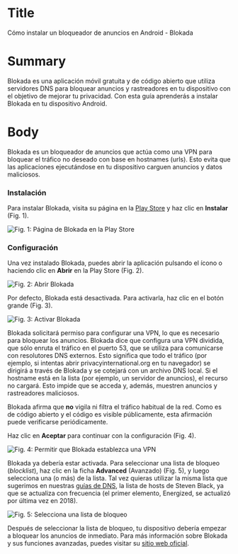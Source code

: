 # Title #
Cómo instalar un bloqueador de anuncios en Android - Blokada

# Summary #
Blokada es una aplicación móvil gratuita y de código abierto que utiliza servidores DNS para bloquear anuncios y rastreadores en tu dispositivo con el objetivo de mejorar tu privacidad. Con esta guía aprenderás a instalar Blokada en tu dispositivo Android.

# Body #
Blokada es un bloqueador de anuncios que actúa como una VPN para bloquear el tráfico no deseado con base en hostnames (urls). Esto evita que las aplicaciones ejecutándose en tu dispositivo carguen anuncios y datos maliciosos.

### Instalación ###

Para instalar Blokada, visita su página en la [Play Store][1] y haz clic en **Instalar** (Fig. 1).

![Fig. 1: Página de Blokada en la Play Store](../../images/Android/blokada-play-store.jpg?raw=true)

### Configuración ###
Una vez instalado Blokada, puedes abrir la aplicación pulsando el ícono o haciendo clic en **Abrir** en la Play Store (Fig. 2).

![Fig. 2: Abrir Blokada](../../images/Android/blokada-open.jpg?raw=true)

Por defecto, Blokada está desactivada. Para activarla, haz clic en el botón grande (Fig. 3).

![Fig. 3: Activar Blokada](../../images/Android/blokada-enable.jpg?raw=true)

Blokada solicitará permiso para configurar una VPN, lo que es necesario para bloquear los anuncios. Blokada dice que configura una VPN dividida, que sólo enruta el tráfico en el puerto 53, que se utiliza para comunicarse con resolutores DNS externos. Esto significa que todo el tráfico (por ejemplo, si intentas abrir privacyinternational.org en tu navegador) se dirigirá a través de Blokada y se cotejará con un archivo DNS local. Si el hostname está en la lista (por ejemplo, un servidor de anuncios), el recurso no cargará. Esto impide que se acceda y, además, muestren anuncios y rastreadores maliciosos.

Blokada afirma que **no** vigila ni filtra el tráfico habitual de la red. Como es de código abierto y el código es visible públicamente, esta afirmación puede verificarse periódicamente. 

Haz clic en **Aceptar** para continuar con la configuración (Fig. 4). 

![Fig. 4: Permitir que Blokada establezca una VPN](../../images/Android/blokada-vpn.jpg?raw=true)

Blokada ya debería estar activada. Para seleccionar una lista de bloqueo (*blocklist*), haz clic en la ficha **Advanced** (Avanzado) (Fig. 5), y luego selecciona una (o más) de la lista. Tal vez quieras utilizar la misma lista que sugerimos en nuestras [guías de DNS](mac-dns.md), la lista de hosts de Steven Black, ya que se actualiza con frecuencia (el primer elemento, Energized, se actualizó por última vez en 2018).

![Fig. 5: Selecciona una lista de bloqueo](../../images/Android/blokada-lists.jpg?raw=true)

Después de seleccionar la lista de bloqueo, tu dispositivo debería empezar a bloquear los anuncios de inmediato. Para más información sobre Blokada y sus funciones avanzadas, puedes visitar su [sitio web oficial][2].

[1]: https://go.blokada.org/play

[2]: https://blokada.org/
